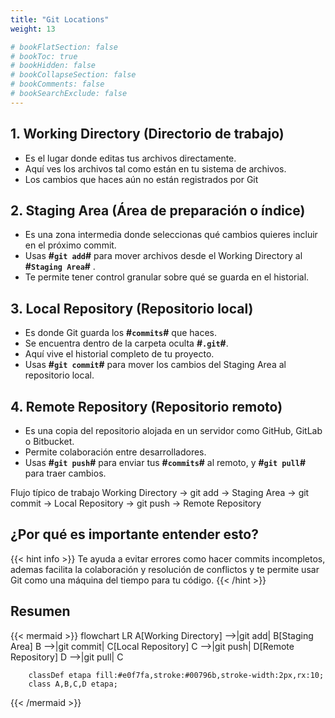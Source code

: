 ```yaml
---
title: "Git Locations"
weight: 13

# bookFlatSection: false
# bookToc: true
# bookHidden: false
# bookCollapseSection: false
# bookComments: false
# bookSearchExclude: false
---
```


## **1. Working Directory (Directorio de trabajo)**

- Es el lugar donde editas tus archivos directamente.
- Aquí ves los archivos tal como están en tu sistema de archivos.
- Los cambios que haces aún no están registrados por Git

## **2. Staging Area (Área de preparación o índice)**

- Es una zona intermedia donde seleccionas qué cambios quieres incluir en el próximo commit.
- Usas **#`git add`#**  para mover archivos desde el Working Directory al **#`Staging Area`#** .
- Te permite tener control granular sobre qué se guarda en el historial.

## **3. Local Repository (Repositorio local)**

- Es donde Git guarda los **#`commits`#** que haces.
- Se encuentra dentro de la carpeta oculta **#`.git`#**.
- Aquí vive el historial completo de tu proyecto.
- Usas **#`git commit`#**  para mover los cambios del Staging Area al repositorio local.

## **4. Remote Repository (Repositorio remoto)**

- Es una copia del repositorio alojada en un servidor como GitHub, GitLab o Bitbucket.
- Permite colaboración entre desarrolladores.
- Usas **#`git push`#** para enviar tus **#`commits`#** al remoto, y  **#`git pull`#**  para traer cambios.

Flujo típico de trabajo
Working Directory → git add → Staging Area → git commit → Local Repository → git push → Remote Repository

## **¿Por qué es importante entender esto?**

{{< hint info >}}
Te ayuda a evitar errores como hacer commits incompletos, ademas facilita la colaboración y resolución de conflictos y te permite usar Git como una máquina del tiempo para tu código.
{{< /hint >}}

## **Resumen**

{{< mermaid >}}
    flowchart LR
        A[Working Directory] -->|git add| B[Staging Area]
        B -->|git commit| C[Local Repository]
        C -->|git push| D[Remote Repository]
        D -->|git pull| C

        classDef etapa fill:#e0f7fa,stroke:#00796b,stroke-width:2px,rx:10;
        class A,B,C,D etapa;
{{< /mermaid >}}
